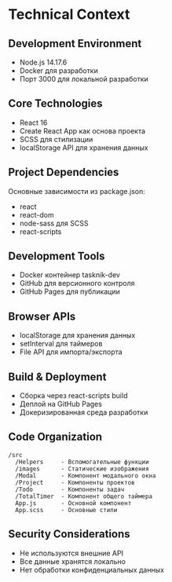 # Technical Context

## Development Environment
- Node.js 14.17.6
- Docker для разработки
- Порт 3000 для локальной разработки

## Core Technologies
- React 16
- Create React App как основа проекта
- SCSS для стилизации
- localStorage API для хранения данных

## Project Dependencies
Основные зависимости из package.json:
- react
- react-dom
- node-sass для SCSS
- react-scripts

## Development Tools
- Docker контейнер tasknik-dev
- GitHub для версионного контроля
- GitHub Pages для публикации

## Browser APIs
- localStorage для хранения данных
- setInterval для таймеров
- File API для импорта/экспорта

## Build & Deployment
- Сборка через react-scripts build
- Деплой на GitHub Pages
- Докеризированная среда разработки

## Code Organization
```
/src
  /Helpers     - Вспомогательные функции
  /images      - Статические изображения
  /Modal       - Компонент модального окна
  /Project     - Компоненты проектов
  /Todo        - Компоненты задач
  /TotalTimer  - Компонент общего таймера
  App.js       - Основной компонент
  App.scss     - Основные стили
```

## Security Considerations
- Не используются внешние API
- Все данные хранятся локально
- Нет обработки конфиденциальных данных
